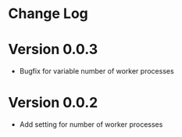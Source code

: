# Change Log

# Version 0.0.3

- Bugfix for variable number of worker processes

# Version 0.0.2

- Add setting for number of worker processes
